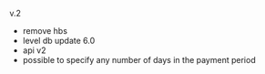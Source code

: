 v.2

- remove hbs
- level db update 6.0
- api v2
- possible to specify any number of days in the payment period
